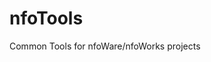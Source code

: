 <!-- ---1----|----2----|----3----|----4----|----5----|----6----|----7----|--*>
     -->

# nfoTools

Common Tools for nfoWare/nfoWorks projects

<!-- 0.0.1 2023-07-28T21:49Z experiment with Microsoft/contributing
     0.0.0 2021-08-30T18:53Z placeholder with ruler and clean MD Lint

                        *** end of README.md ***
     -->
